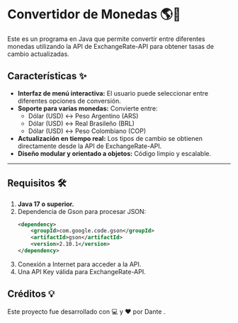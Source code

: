 # Convertidor de Monedas 🌎💱

Este es un programa en Java que permite convertir entre diferentes monedas utilizando la API de ExchangeRate-API para obtener tasas de cambio actualizadas.

## Características ✨
- **Interfaz de menú interactiva:** El usuario puede seleccionar entre diferentes opciones de conversión.
- **Soporte para varias monedas:** Convierte entre:
    - Dólar (USD) ↔ Peso Argentino (ARS)
    - Dólar (USD) ↔ Real Brasileño (BRL)
    - Dólar (USD) ↔ Peso Colombiano (COP)
- **Actualización en tiempo real:** Los tipos de cambio se obtienen directamente desde la API de ExchangeRate-API.
- **Diseño modular y orientado a objetos:** Código limpio y escalable.

---

## Requisitos 🛠️
1. **Java 17 o superior.**
2. Dependencia de Gson para procesar JSON:
   ```xml
   <dependency>
       <groupId>com.google.code.gson</groupId>
       <artifactId>gson</artifactId>
       <version>2.10.1</version>
   </dependency>
3. Conexión a Internet para acceder a la API.
4. Una API Key válida para ExchangeRate-API. 
## Créditos 💡
   Este proyecto fue desarrollado con 💻 y ❤️ por Dante .